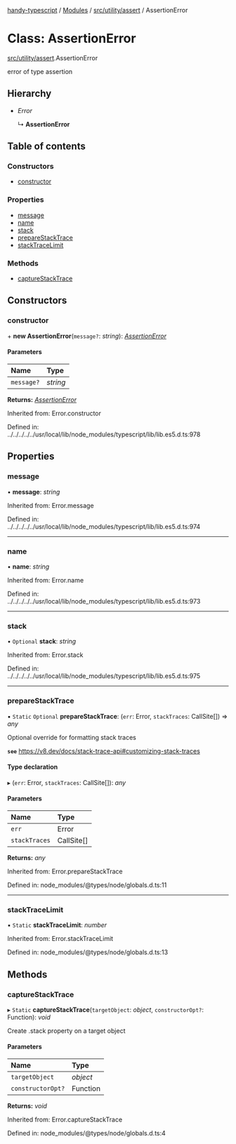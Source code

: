 [handy-typescript](../README.md) / [Modules](../modules.md) / [src/utility/assert](../modules/src_utility_assert.md) / AssertionError

# Class: AssertionError

[src/utility/assert](../modules/src_utility_assert.md).AssertionError

error of type assertion

## Hierarchy

- *Error*

  ↳ **AssertionError**

## Table of contents

### Constructors

- [constructor](src_utility_assert.assertionerror.md#constructor)

### Properties

- [message](src_utility_assert.assertionerror.md#message)
- [name](src_utility_assert.assertionerror.md#name)
- [stack](src_utility_assert.assertionerror.md#stack)
- [prepareStackTrace](src_utility_assert.assertionerror.md#preparestacktrace)
- [stackTraceLimit](src_utility_assert.assertionerror.md#stacktracelimit)

### Methods

- [captureStackTrace](src_utility_assert.assertionerror.md#capturestacktrace)

## Constructors

### constructor

\+ **new AssertionError**(`message?`: *string*): [*AssertionError*](src_utility_assert.assertionerror.md)

#### Parameters

| Name | Type |
| :------ | :------ |
| `message?` | *string* |

**Returns:** [*AssertionError*](src_utility_assert.assertionerror.md)

Inherited from: Error.constructor

Defined in: ../../../../../usr/local/lib/node_modules/typescript/lib/lib.es5.d.ts:978

## Properties

### message

• **message**: *string*

Inherited from: Error.message

Defined in: ../../../../../usr/local/lib/node_modules/typescript/lib/lib.es5.d.ts:974

___

### name

• **name**: *string*

Inherited from: Error.name

Defined in: ../../../../../usr/local/lib/node_modules/typescript/lib/lib.es5.d.ts:973

___

### stack

• `Optional` **stack**: *string*

Inherited from: Error.stack

Defined in: ../../../../../usr/local/lib/node_modules/typescript/lib/lib.es5.d.ts:975

___

### prepareStackTrace

▪ `Static` `Optional` **prepareStackTrace**: (`err`: Error, `stackTraces`: CallSite[]) => *any*

Optional override for formatting stack traces

**`see`** https://v8.dev/docs/stack-trace-api#customizing-stack-traces

#### Type declaration

▸ (`err`: Error, `stackTraces`: CallSite[]): *any*

#### Parameters

| Name | Type |
| :------ | :------ |
| `err` | Error |
| `stackTraces` | CallSite[] |

**Returns:** *any*

Inherited from: Error.prepareStackTrace

Defined in: node_modules/@types/node/globals.d.ts:11

___

### stackTraceLimit

▪ `Static` **stackTraceLimit**: *number*

Inherited from: Error.stackTraceLimit

Defined in: node_modules/@types/node/globals.d.ts:13

## Methods

### captureStackTrace

▸ `Static` **captureStackTrace**(`targetObject`: *object*, `constructorOpt?`: Function): *void*

Create .stack property on a target object

#### Parameters

| Name | Type |
| :------ | :------ |
| `targetObject` | *object* |
| `constructorOpt?` | Function |

**Returns:** *void*

Inherited from: Error.captureStackTrace

Defined in: node_modules/@types/node/globals.d.ts:4
